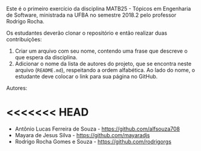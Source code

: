Este é o primeiro exercício da disciplina MATB25 - Tópicos em Engenharia de Software, ministrada na UFBA no semestre 2018.2 pelo professor Rodrigo Rocha.

Os estudantes deverão clonar o repositório e então realizar duas contribuições:

1. Criar um arquivo com seu nome, contendo uma frase que descreve o que espera da disciplina.
2. Adicionar o nome da lista de autores do projeto, que se encontra neste arquivo (`README.md`), respeitando a ordem alfabética. Ao lado do nome, o estudante deve colocar o link para sua página no GitHub.

Autores:

<<<<<<< HEAD
=======
- Antônio Lucas Ferreira de Souza - <https://github.com/alfsouza708>
- Mayara de Jesus Silva - <https://github.com/mayaradjs>
- Rodrigo Rocha Gomes e Souza - <https://github.com/rodrigorgs>
